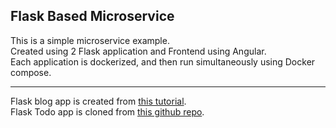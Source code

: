 ## Flask Based Microservice
This is a simple microservice example.  
Created using 2 Flask application and Frontend using Angular.  
Each application is dockerized, and then run simultaneously using Docker compose.  
***
Flask blog app is created from [this tutorial](https://www.digitalocean.com/community/tutorials/how-to-make-a-web-application-using-flask-in-python-3).  
Flask Todo app is cloned from [this github repo](https://github.com/onurtacc/flask-todo-app).
